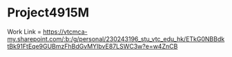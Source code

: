 # Project4915M

Work Link = https://vtcmca-my.sharepoint.com/:b:/g/personal/230243196_stu_vtc_edu_hk/ETkG0NBBdktBk91FtEqe9GUBmzFhBdGvMYIbvE87LSWC3w?e=w4ZnCB